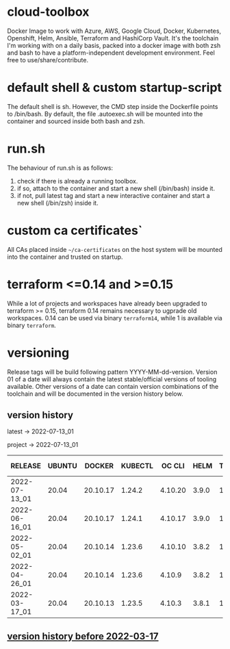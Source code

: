 # cloud-toolbox
Docker Image to work with Azure, AWS, Google Cloud, Docker, Kubernetes, Openshift, Helm, Ansible, Terraform and HashiCorp Vault.
It's the toolchain I'm working with on a daily basis, packed into a docker image with both zsh and bash to have a
platform-independent development environment.
Feel free to use/share/contribute.

# default shell & custom startup-script
The default shell is sh.
However, the CMD step inside the Dockerfile points to /bin/bash.
By default, the file .autoexec.sh will be mounted into the container and sourced inside both bash and zsh.

# run.sh
The behaviour of run.sh is as follows:
1. check if there is already a running toolbox.
1. if so, attach to the container and start a new shell (/bin/bash) inside it.
1. if not, pull latest tag and start a new interactive container and start a new shell (/bin/zsh) inside it.

# custom ca certificates`
All CAs placed inside ```~/ca-certificates``` on the host system will be mounted into the container and trusted on startup.

# terraform <=0.14 and >=0.15
While a lot of projects and workspaces have already been upgraded to terraform >= 0.15, terraform 0.14 remains necessary to ugprade old workspaces.
0.14 can be used via binary `terraform14`, while 1 is available via binary `terraform`.

# versioning
Release tags will be build following pattern YYYY-MM-dd-version.
Version 01 of a date will always contain the latest stable/official versions of tooling available.
Other versions of a date can contain version combinations of the toolchain and will be documented in the version history
below.

## version history
latest -> 2022-07-13_01

project -> 2022-07-13_01


| RELEASE       | UBUNTU | DOCKER   | KUBECTL  | OC CLI  | HELM   | TERRAFORM | AWS CLI | AZ CLI | GCLOUD SDK | ANSIBLE | JINJA2 | OPENSSH | CRICTL | VAULT  | VELERO | SENTINEL |
|---------------|--------|----------|----------|---------|--------|-----------|---------|--------|------------|---------|--------|---------|--------|--------|--------|----------|
| 2022-07-13_01 | 20.04  | 20.10.17 | 1.24.2   | 4.10.20 | 3.9.0  | 1.2.5     | 1.25.28 | 2.38.0 | 393.0.0    | 6.1.0   | 3.1.2  | 9.0p1   | 1.24.2 | 1.11.0 | 1.9.0  |  0.18.11 |
| 2022-06-16_01 | 20.04  | 20.10.17 | 1.24.1   | 4.10.17 | 3.9.0  | 1.2.3     | 1.25.9  | 2.37.0 | 390.0.0    | 5.9.0   | 3.1.2  | 9.0p1   | 1.24.2 | 1.10.4 | 1.8.1  |  0.18.11 |
| 2022-05-02_01 | 20.04  | 20.10.14 | 1.23.6   | 4.10.10 | 3.8.2  | 1.1.9     | 1.23.4  | 2.36.0 | 383.0.1    | 5.7.0   | 3.1.2  | 9.0p1   | 1.23.0 | 1.10.2 | 1.8.1  |  0.18.9  |
| 2022-04-26_01 | 20.04  | 20.10.14 | 1.23.6   | 4.10.9  | 3.8.2  | 1.1.9     | 1.23.0  | 2.36.0 | 382.0.0    | 5.6.0   | 3.1.1  | 9.0p1   | 1.23.0 | 1.10.1 | 1.8.1  |  0.18.9  |
| 2022-03-17_01 | 20.04  | 20.10.13 | 1.23.5   | 4.10.3  | 3.8.1  | 1.1.7     | 1.22.76 | 2.34.1 | 377.0.0    | 5.5.0   | 3.0.3  | 8.9p1   | 1.23.0 | 1.9.4  | 1.8.1  |  0.18.7  |

## [ version history before 2022-03-17](https://github.com/ksandermann/cloud-toolbox/blob/master/docs/version_history.md)
